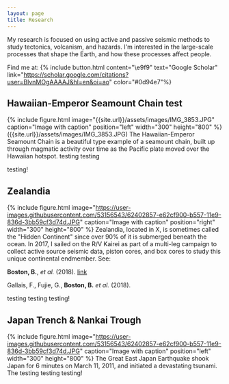 ```yaml
---
layout: page
title: Research
---
```


My research is focused on using active and passive seismic methods to study tectonics, volcanism, and hazards. I'm interested in the large-scale processes that shape the Earth, and how these processes affect people.


Find me at: {% include button.html content="\e9f9" text="Google Scholar" link="https://scholar.google.com/citations?user=BlvnMOgAAAAJ&hl=en&oi=ao" color="#0d94e7"%}


## Hawaiian-Emperor Seamount Chain test
{% include figure.html image="{{site.url}}/assets/images/IMG_3853.JPG" caption="Image with caption" position="left" width="300" height="800" %}
({{site.url}}/assets/images/IMG_3853.JPG)
The Hawaiian-Emperor Seamount Chain is a beautiful type example of a seamount chain, built up through magmatic activity over time as the Pacific plate moved over the Hawaiian hotspot. 
testing
testing

testing!

## Zealandia
{% include figure.html image="https://user-images.githubusercontent.com/53156543/62402857-e62cf900-b557-11e9-836d-3bb59cf3d74d.JPG" caption="Image with caption" position="right" width="300" height="800" %}
Zealandia, located in X, is sometimes called the "Hidden Continent" since over 90% of it is submerged beneath the ocean. In 2017, I sailed on the R/V Kairei as part of a multi-leg campaign to collect active source seismic data, piston cores, and box cores to study this unique continental endmember.
See:

**Boston, B.**, _et al._ (2018). [link](https://earth-planets-space.springeropen.com/articles/10.1186/1880-5981-66-135 "link")

Gallais, F., Fujie, G., **Boston, B.** _et al._ (2018).

testing
testing
testing!


## Japan Trench & Nankai Trough
{% include figure.html image="https://user-images.githubusercontent.com/53156543/62402857-e62cf900-b557-11e9-836d-3bb59cf3d74d.JPG" caption="Image with caption" position="left" width="300" height="800" %}
The Great East Japan Earthquake shook Japan for 6 minutes on March 11, 2011, and initiated a devastating tsunami. The 
testing
testing
testing!
